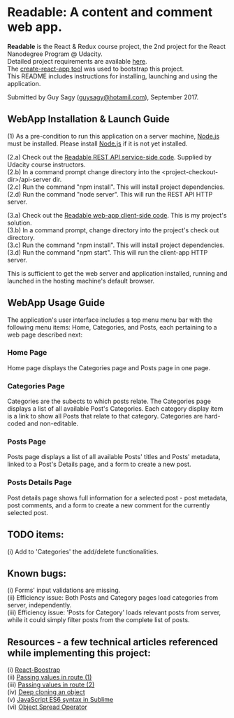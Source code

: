 # Readable: A content and comment web app.
<b>Readable</b> is the React & Redux course project, the 2nd project for the React Nanodegree Program @ Udacity. <br/>
Detailed project requirements are available [here](https://github.com/guysagy/readableByReact/blob/master/Readable%20Project%20Overview.docx). <br/>
The [create-react-app tool](https://github.com/facebookincubator/create-react-app) was used to bootstrap this project. <br/>
This README includes instructions for installing, launching and using the application. <br/>

Submitted by Guy Sagy (guysagy@hotamil.com), September 2017. <br/>

## WebApp Installation & Launch Guide
(1) As a pre-condition to run this application on a server machine, [Node.js](https://nodejs.org/) must be installed. Please install [Node.js](https://nodejs.org/) if it is not yet installed.

(2.a) Check out the [Readable REST API service-side code](https://github.com/udacity/reactnd-project-readable-starter). Supplied by Udacity course instructors. <br/>
(2.b) In a command prompt change directory into the &lt;project-checkout-dir&gt;/api-server dir. <br/>
(2.c) Run the command "npm install". This will install project dependencies. <br/>
(2.d) Run the command "node server". This will run the REST API HTTP server. <br/>

(3.a) Check out the [Readable web-app client-side code](https://github.com/guysagy/readableByReact). This is my project's solution. <br/>
(3.b) In a command prompt, change directory into the project's check out directory. <br/>
(3.c) Run the command "npm install". This will install project dependencies. <br/>
(3.d) Run the command "npm start". This will run the client-app HTTP server. <br/>

This is sufficient to get the web server and application installed, running and launched in the hosting machine's default browser. <br/>

## WebApp Usage Guide
The application's user interface includes a top menu menu bar with the following menu items: Home, Categories, and Posts, each pertaining to a web page described next:

### Home Page
Home page displays the Categories page and Posts page in one page.

### Categories Page
Categories are the subects to which posts relate. The Categories page displays a list of all available Post's Categories. Each category display item is a link to show all Posts that relate to that category. Categories are hard-coded and non-editable.

### Posts Page
Posts page displays a list of all available Posts' titles and Posts' metadata, linked to a Post's Details page, and a form to create a new post.

### Posts Details Page
Post details page shows full information for a selected post - post metadata, post comments, and a form to create a new comment for the currently selected post.

## TODO items:
(i) Add to 'Categories' the add/delete functionalities. 

## Known bugs:
(i) Forms' input validations are missing. <br/>
(ii) Efficiency issue: Both Posts and Category pages load categories from server, independently. <br/>
(iii) Efficiency issue: 'Posts for Category' loads relevant posts from server, while it could simply filter posts from the complete list of posts. <br/>

## Resources - a few technical articles referenced while implementing this project:
(i) [React-Boostrap](https://react-bootstrap.github.io/components.html#forms)<br/>
(ii) [Passing values in route (1)](https://stackoverflow.com/questions/27864720/react-router-pass-props-to-handler-component)<br/>
(iii) [Passing values in route (2)](https://jaketrent.com/post/access-route-params-react-router-v4/)<br/>
(iv) [Deep cloning an object](https://stackoverflow.com/questions/122102/what-is-the-most-efficient-way-to-deep-clone-an-object-in-javascript)<br/>
(v) [JavaScript ES6 syntax in Sublime](http://gunnariauvinen.com/getting-es6-syntax-highlighting-in-sublime-text/)<br/>
(vi) [Object Spread Operator](http://redux.js.org/docs/recipes/UsingObjectSpreadOperator.html)<br/>
